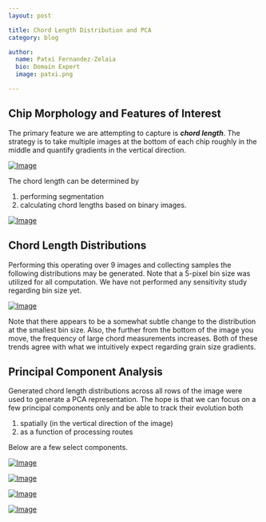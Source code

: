 ```yaml
---
layout: post

title: Chord Length Distribution and PCA
category: blog

author:
  name: Patxi Fernandez-Zelaia
  bio: Domain Expert 
  image: patxi.png

---
```


## Chip Morphology and Features of Interest

The primary feature we are attempting to capture is ***chord length***. The strategy is to take multiple images at the bottom of each chip roughly in the middle and quantify gradients in the vertical direction.

[![Image](http://matinfteam4.github.io/images/22/chords/general.png)](http://matinfteam4.github.io/images/22/chords/general.png)

The chord length can be determined by 



1. performing segmentation
2. calculating chord lengths based on binary images.


[![Image](http://matinfteam4.github.io/images/22/chords/chordpic.png)](http://matinfteam4.github.io/images/22/chords/chordpic.png)

## Chord Length Distributions

Performing this operating over 9 images and collecting samples the following distributions may be generated. Note that a 5-pixel bin size was utilized for all computation. We have not performed any sensitivity study regarding bin size yet.

[![Image](http://matinfteam4.github.io/images/22/chords/image.png)](http://matinfteam4.github.io/images/22/chords/image.png)

Note that there appears to be a somewhat subtle change to the distribution at the smallest bin size. Also, the further from the bottom of the image you move, the frequency of large chord measurements increases. Both of these trends agree with what we intuitively expect regarding grain size gradients.

## Principal Component Analysis

Generated chord length distributions across all rows of the image were used to generate a PCA representation. The hope is that we can focus on a few principal components only and be able to track their evolution both 

1. spatially (in the vertical direction of the image) 
2. as a function of processing routes

Below are a few select components.

[![Image](http://matinfteam4.github.io/images/22/chords/princecomp_1.png)](http://matinfteam4.github.io/images/22/chords/princecomp_1.png)

[![Image](http://matinfteam4.github.io/images/22/chords/princecomp_2.png)](http://matinfteam4.github.io/images/22/chords/princecomp_2.png)

[![Image](http://matinfteam4.github.io/images/22/chords/princecomp_3.png)](http://matinfteam4.github.io/images/22/chords/princecomp_3.png)

[![Image](http://matinfteam4.github.io/images/22/chords/princecomp_28.png)](http://matinfteam4.github.io/images/22/chords/princecomp_28.png)
